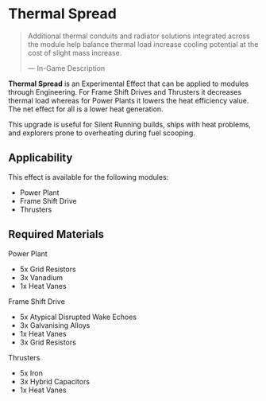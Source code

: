 # Thermal Spread
> 
> 
> Additional thermal conduits and radiator solutions integrated across the module help balance thermal load increase cooling potential at the cost of slight mass increase.
> 
> 
> — In-Game Description
> 

**Thermal Spread** is an Experimental Effect that can be applied to modules through Engineering. For Frame Shift Drives and Thrusters it decreases thermal load whereas for Power Plants it lowers the heat efficiency value. The net effect for all is a lower heat generation.

This upgrade is useful for Silent Running builds, ships with heat problems, and explorers prone to overheating during fuel scooping.

## Applicability

This effect is available for the following modules:

- Power Plant
- Frame Shift Drive
- Thrusters

## Required Materials

Power Plant

- 5x Grid Resistors
- 3x Vanadium
- 1x Heat Vanes

Frame Shift Drive

- 5x Atypical Disrupted Wake Echoes
- 3x Galvanising Alloys
- 1x Heat Vanes
- 3x Grid Resistors

Thrusters

- 5x Iron
- 3x Hybrid Capacitors
- 1x Heat Vanes